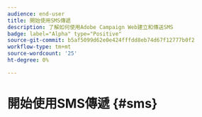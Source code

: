 ```yaml
---
audience: end-user
title: 開始使用SMS傳遞
description: 了解如何使用Adobe Campaign Web建立和傳送SMS
badge: label="Alpha" type="Positive"
source-git-commit: b5af5099d62e0e424fffdd8eb74d67f12777b0f2
workflow-type: tm+mt
source-wordcount: '25'
ht-degree: 0%

---
```


# 開始使用SMS傳遞 {#sms}


